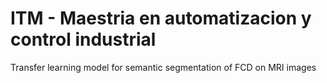 # ITM - Maestria en automatizacion y control industrial

Transfer learning model for semantic segmentation of FCD on MRI images